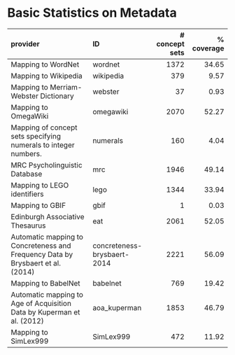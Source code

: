 # Basic Statistics on Metadata

| provider                                                                        | ID                          |   # concept sets |   % coverage |
|:--------------------------------------------------------------------------------|:----------------------------|-----------------:|-------------:|
| Mapping to WordNet                                                              | wordnet                     |             1372 |        34.65 |
| Mapping to Wikipedia                                                            | wikipedia                   |              379 |         9.57 |
| Mapping to Merriam-Webster Dictionary                                           | webster                     |               37 |         0.93 |
| Mapping to OmegaWiki                                                            | omegawiki                   |             2070 |        52.27 |
| Mapping of concept sets specifying numerals to integer numbers.                 | numerals                    |              160 |         4.04 |
| MRC Psycholinguistic Database                                                   | mrc                         |             1946 |        49.14 |
| Mapping to LEGO identifiers                                                     | lego                        |             1344 |        33.94 |
| Mapping to GBIF                                                                 | gbif                        |                1 |         0.03 |
| Edinburgh Associative Thesaurus                                                 | eat                         |             2061 |        52.05 |
| Automatic mapping to Concreteness and Frequency Data by Brysbaert et al. (2014) | concreteness-brysbaert-2014 |             2221 |        56.09 |
| Mapping to BabelNet                                                             | babelnet                    |              769 |        19.42 |
| Automatic mapping to Age of Acquisition Data by Kuperman et al. (2012)          | aoa_kuperman                |             1853 |        46.79 |
| Mapping to SimLex999                                                            | SimLex999                   |              472 |        11.92 |